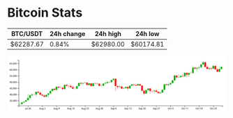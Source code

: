 # Bitcoin Stats

BTC/USDT|24h change|24h high|24h low|
|---|---|---|---|
|$62287.67|0.84%|$62980.00|$60174.81|

<img src="./chart.svg">
